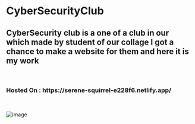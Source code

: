 # CyberSecurityClub

<h2> CyberSecurity club is a one of a club in our which made by student of our collage I got a chance to make a website for them and here it is my work </h2>

<br>

<h3>Hosted On : https://serene-squirrel-e228f6.netlify.app/ </h3>

<br>

![image](https://user-images.githubusercontent.com/81398258/184542518-b977e079-be4c-46bc-a46d-801084c68ed1.png)
